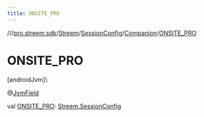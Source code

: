 ```yaml
---
title: ONSITE_PRO
---
```

//[<root>](../../../../../index.html)/[pro.streem.sdk](../../../index.html)/[Streem](../../index.html)/[SessionConfig](../index.html)/[Companion](index.html)/[ONSITE_PRO](-o-n-s-i-t-e_-p-r-o.html)



# ONSITE_PRO



[androidJvm]\




@[JvmField](https://kotlinlang.org/api/latest/jvm/stdlib/kotlin.jvm/-jvm-field/index.html)



val [ONSITE_PRO](-o-n-s-i-t-e_-p-r-o.html): [Streem.SessionConfig](../index.html)




